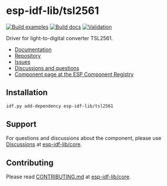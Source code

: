 # esp-idf-lib/tsl2561

[![Build examples](https://github.com/esp-idf-lib/tsl2561/actions/workflows//build.yml/badge.svg)](https://github.com/esp-idf-lib/tsl2561/actions/workflows//build.yml)
[![Build docs](https://github.com/esp-idf-lib/tsl2561/actions/workflows//build-docs.yml/badge.svg)](https://github.com/esp-idf-lib/tsl2561/actions/workflows//build-docs.yml)
[![Validation](https://github.com/esp-idf-lib/tsl2561/actions/workflows//validate-component.yml/badge.svg)](https://github.com/esp-idf-lib/tsl2561/actions/workflows//validate-component.yml)

Driver for light-to-digital converter TSL2561.

* [Documentation](https://esp-idf-lib.github.io/tsl2561/)
* [Repository](https://github.com/esp-idf-lib/tsl2561)
* [Issues](https://github.com/esp-idf-lib/tsl2561/issues)
* [Discussions and questions](https://github.com/esp-idf-lib/core/discussions)
* [Component page at the ESP Component Registry](https://components.espressif.com/components/esp-idf-lib/tsl2561)

## Installation

```sh
idf.py add-dependency esp-idf-lib/tsl2561
```

## Support

For questions and discussions about the component, please use
[Discussions](https://github.com/esp-idf-lib/core/discussions)
at [esp-idf-lib/core](https://github.com/esp-idf-lib/core).

## Contributing

Please read [CONTRIBUTING.md](https://github.com/esp-idf-lib/core/blob/main/CONTRIBUTING.md)
at [esp-idf-lib/core](https://github.com/esp-idf-lib/core).
